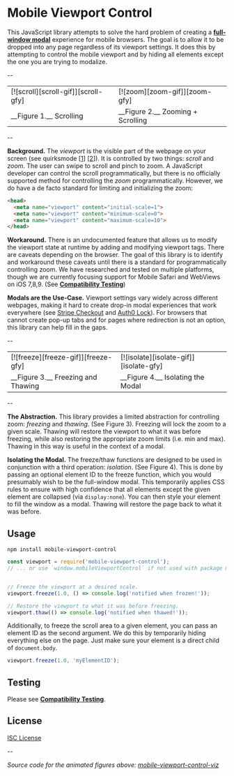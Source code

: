 # Mobile Viewport Control

This JavaScript library attempts to solve the hard problem of creating a
__[full-window modal]__ experience for mobile browsers.  The goal is to allow
it to be dropped into any page regardless of its viewport settings.  It does
this by attempting to control the mobile viewport and by hiding all elements
except the one you are trying to modalize.

[full-window modal]:http://uxmovement.com/mobile/why-you-should-avoid-using-modal-windows-on-mobile/

--

 <table>
  <tr>
    <td>[![scroll][scroll-gif]][scroll-gfy]</td>
    <td>[![zoom][zoom-gif]][zoom-gfy]</td>
  </tr>
  <tr>
    <td>__Figure 1.__ Scrolling</td>
    <td>__Figure 2.__ Zooming + Scrolling</td>
  </tr>
</table>

--

__Background.__ The _viewport_ is the visible part of the webpage on your
screen (see quirksmode [[1]] [[2]]).  It is controlled by two things: _scroll_
and _zoom_.  The user can swipe to scroll and pinch to zoom. A JavaScript
developer can control the scroll programmatically, but there is no officially
supported method for controlling the _zoom_ programmatically.  However, we do
have a de facto standard for limiting and initializing the zoom:

[1]:http://www.quirksmode.org/mobile/viewports2.html
[2]:http://www.quirksmode.org/mobile/metaviewport/

```html
<head>
  <meta name="viewport" content="initial-scale=1">
  <meta name="viewport" content="minimum-scale=0">
  <meta name="viewport" content="maximum-scale=10">
</head>
```

__Workaround.__ There is an undocumented feature that allows us to modify the
viewport state at runtime by adding and modifying viewport tags.  There are
caveats depending on the browser.  The goal of this library is to identify and
workaround these caveats until there is a standard for programmatically
controlling zoom.  We have researched and tested on multiple platforms, though
we are currently focusing support for Mobile Safari and WebViews on iOS 7,8,9.
(See __[Compatibility Testing](test/)__)

__Modals are the Use-Case.__ Viewport settings vary widely across different
webpages, making it hard to create drop-in modal experiences that work
everywhere (see [Stripe Checkout] and [Auth0 Lock]).  For browsers that cannot
create pop-up tabs and for pages where redirection is not an option, this
library can help fill in the gaps.

[Stripe Checkout]:https://stripe.com/checkout
[Auth0 Lock]:https://auth0.com/lock

--

 <table>
  <tr>
    <td>[![freeze][freeze-gif]][freeze-gfy]</td>
    <td>[![isolate][isolate-gif]][isolate-gfy]</td>
  </tr>
  <tr>
    <td>__Figure 3.__ Freezing and Thawing</td>
    <td>__Figure 4.__ Isolating the Modal</td>
  </tr>
 </table>

--

__The Abstraction.__ This library provides a limited abstraction for
controlling zoom: _freezing_ and _thawing_.  (See Figure 3). Freezing will lock
the zoom to a given scale.  Thawing will restore the viewport to what it was
before freezing, while also restoring the appropriate zoom limits (i.e. min and
max).  Thawing in this way is useful in the context of a modal.

__Isolating the Modal.__ The freeze/thaw functions are designed to be used in
conjunction with a third operation: _isolation_. (See Figure 4).  This is done
by passing an optional element ID to the freeze function, which you would
presumably wish to be the full-window modal.  This temporarily applies CSS
rules to ensure with high confidence that all elements except the given element
are collapsed (via `display:none`).  You can then style your element to fill
the window as a modal. Thawing will restore the page back to what it was
before.

## Usage

```
npm install mobile-viewport-control
```

```js
const viewport = require('mobile-viewport-control');
// ... or use `window.mobileViewportControl` if not used with package manager


// Freeze the viewport at a desired scale.
viewport.freeze(1.0, () => console.log('notified when frozen!'));

// Restore the viewport to what it was before freezing.
viewport.thaw(() => console.log('notified when thawed!'));
```

Additionally, to freeze the scroll area to a given element, you can pass an
element ID as the second argument.  We do this by temporarily hiding everything
else on the page.  Just make sure your element is a direct child of
`document.body`.

```js
viewport.freeze(1.0, 'myElementID');
```

## Testing

Please see __[Compatibility Testing](test/)__.

## License

[ISC License](LICENSE)

--

_Source code for the animated figures above: [mobile-viewport-control-viz](https://github.com/shaunstripe/mobile-viewport-control-viz)_


[scroll-gif]:https://zippy.gfycat.com/EnchantedPowerfulIndri.gif
[scroll-gfy]:https://gfycat.com/EnchantedPowerfulIndri
[zoom-gif]:https://zippy.gfycat.com/InconsequentialImperturbableBuckeyebutterfly.gif
[zoom-gfy]:https://gfycat.com/InconsequentialImperturbableBuckeyebutterfly
[freeze-gif]:https://fat.gfycat.com/YearlyBitesizedBangeltiger.gif
[freeze-gfy]:https://gfycat.com/YearlyBitesizedBangeltiger
[isolate-gif]:https://fat.gfycat.com/MetallicFrighteningApisdorsatalaboriosa.gif
[isolate-gfy]:https://gfycat.com/MetallicFrighteningApisdorsatalaboriosa
